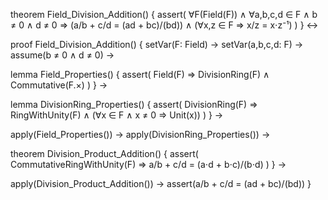 theorem Field_Division_Addition() {
  assert(
    ∀F(Field(F)) ∧ ∀a,b,c,d ∈ F ∧ b ≠ 0 ∧ d ≠ 0 ⇒
    (a/b + c/d = (ad + bc)/(bd)) ∧
    (∀x,z ∈ F ⇒ x/z = x⋅z⁻¹)
  )
} ↔

proof Field_Division_Addition() {
  setVar(F: Field) →
  setVar(a,b,c,d: F) →
  assume(b ≠ 0 ∧ d ≠ 0) →
  
  lemma Field_Properties() {
    assert(
      Field(F) ⇒ DivisionRing(F) ∧ Commutative(F.×)
    )
  } →
  
  lemma DivisionRing_Properties() {
    assert(
      DivisionRing(F) ⇒ 
      RingWithUnity(F) ∧ 
      (∀x ∈ F ∧ x ≠ 0 ⇒ Unit(x))
    )
  } →
  
  apply(Field_Properties()) →
  apply(DivisionRing_Properties()) →
  
  theorem Division_Product_Addition() {
    assert(
      CommutativeRingWithUnity(F) ⇒
      a/b + c/d = (a⋅d + b⋅c)/(b⋅d)
    )
  } →
  
  apply(Division_Product_Addition()) →
  assert(a/b + c/d = (ad + bc)/(bd))
}